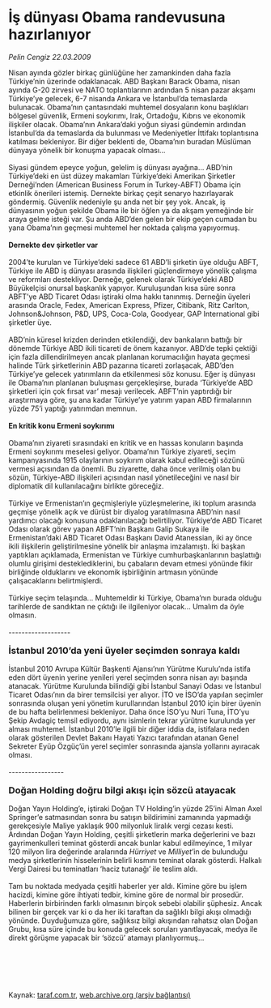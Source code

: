 # İş dünyası Obama randevusuna hazırlanıyor

*Pelin Cengiz 22.03.2009*

<div class="taraf_structure_2col_1zq">
<div class="margen_n">



 <p>Nisan ayında gözler birkaç günlüğüne her zamankinden daha fazla Türkiye’nin üzerinde odaklanacak. ABD Başkanı Barack Obama, nisan ayında G-20 zirvesi ve NATO toplantılarının ardından 5 nisan pazar akşamı Türkiye’ye gelecek, 6-7 nisanda Ankara ve İstanbul’da temaslarda bulunacak. Obama’nın çantasındaki muhtemel dosyaların konu başlıkları bölgesel güvenlik, Ermeni soykırımı, Irak, Ortadoğu, Kıbrıs ve ekonomik ilişkiler olacak. Obama’nın Ankara’daki yoğun siyasi gündemin ardından İstanbul’da da temaslarda da bulunması ve Medeniyetler İttifakı toplantısına katılması bekleniyor. Bir diğer beklenti de, Obama’nın buradan Müslüman dünyaya yönelik bir konuşma yapacak olması... <br/><br/>Siyasi gündem epeyce yoğun, gelelim iş dünyası ayağına... ABD’nin Türkiye’deki en üst düzey makamları Türkiye’deki Amerikan Şirketler Derneği’nden (American Business Forum in Turkey-ABFT) Obama için etkinlik önerileri istemiş. Dernekte birkaç çeşit senaryo hazırlayarak göndermiş. Güvenlik nedeniyle şu anda net bir şey yok. Ancak, iş dünyasının yoğun şekilde Obama ile bir öğlen ya da akşam yemeğinde bir araya gelme isteği var. Şu anda ABD’den gelen bir ekip geçen cumadan bu yana Obama’nın geçmesi muhtemel her noktada çalışma yapıyormuş. <b><br/><br/>Dernekte dev şirketler var </b><br/><br/>2004’te kurulan ve Türkiye’deki sadece 61 ABD’li şirketin üye olduğu ABFT, Türkiye ile ABD iş dünyası arasında ilişkileri güçlendirmeye yönelik çalışma ve reformları destekliyor. Derneğe, gelenek olarak Türkiye’deki ABD Büyükelçisi onursal başkanlık yapıyor. Kuruluşundan kısa süre sonra ABFT’ye ABD Ticaret Odası iştiraki olma hakkı tanınmış. Derneğin üyeleri arasında Oracle, Fedex, American Express, Pfizer, Citibank, Ritz Carlton, Johnson&amp;Johnson, P&amp;D, UPS, Coca-Cola, Goodyear, GAP International gibi şirketler üye. <br/><br/>ABD’nin küresel krizden derinden etkilendiği, dev bankaların battığı bir dönemde Türkiye ABD ikili ticareti de önem kazanıyor. ABD’de tepki çektiği için fazla dillendirilmeyen ancak planlanan korumacılığın hayata geçmesi halinde Türk şirketlerinin ABD pazarına ticareti zorlaşacak, ABD’den Türkiye’ye gelecek yatırımların da etkilenmesi söz konusu. Eğer iş dünyası ile Obama’nın planlanan buluşması gerçekleşirse, burada ‘Türkiye’de ABD şirketleri için çok fırsat var’ mesajı verilecek. ABFT’nin yaptırdığı bir araştırmaya göre, şu ana kadar Türkiye’ye yatırım yapan ABD firmalarının yüzde 75’i yaptığı yatırımdan memnun. <b><br/><br/>En kritik konu Ermeni soykırımı</b> <br/><br/>Obama’nın ziyareti sırasındaki en kritik ve en hassas konuların başında Ermeni soykırımı meselesi geliyor. Obama’nın Türkiye ziyareti, seçim kampanyasında 1915 olaylarının soykırım olarak kabul edileceği sözünü vermesi açısından da önemli. Bu ziyarette, daha önce verilmiş olan bu sözün, Türkiye-ABD ilişkileri açısından nasıl yönetileceğini ve nasıl bir diplomatik dil kullanılacağını birlikte göreceğiz. <br/><br/>Türkiye ve Ermenistan’ın geçmişleriyle yüzleşmelerine, iki toplum arasında geçmişe yönelik açık ve dürüst bir diyalog yaratılmasına ABD’nin nasıl yardımcı olacağı konusuna odaklanılacağı belirtiliyor. Türkiye’de ABD Ticaret Odası olarak görev yapan ABFT’nin Başkanı Galip Sukaya ile Ermenistan’daki ABD Ticaret Odası Başkanı David Atanessian, iki ay önce ikili ilişkilerin geliştirilmesine yönelik bir anlaşma imzalamıştı. İki başkan yaptıkları açıklamada, Ermenistan ve Türkiye cumhurbaşkanlarının başlattığı olumlu girişimi desteklediklerini, bu çabaların devam etmesi yönünde fikir birliğinde olduklarını ve ekonomik işbirliğinin artmasın yönünde çalışacaklarını belirtmişlerdi. <br/><br/>Türkiye seçim telaşında... Muhtemeldir ki Türkiye, Obama’nın burada olduğu tarihlerde de sandıktan ne çıktığı ile ilgileniyor olacak... Umalım da öyle olmasın. <br/><br/>------------------- <br/><br/><font size="4"><strong>İstanbul 2010’da yeni üyeler seçimden sonraya kaldı</strong></font> <br/><br/>İstanbul 2010 Avrupa Kültür Başkenti Ajansı’nın Yürütme Kurulu’nda istifa eden dört üyenin yerine yenileri yerel seçimden sonra nisan ayı başında atanacak. Yürütme Kurulunda bilindiği gibi İstanbul Sanayi Odası ve İstanbul Ticaret Odası’nın da birer temsilcisi yer alıyor. İTO ve İSO’da yapılan seçimler sonrasında oluşan yeni yönetim kurullarından İstanbul 2010 için birer üyenin de bu hafta belirlenmesi bekleniyor. Daha önce İSO’yu Nuri Tuna, İTO’yu Şekip Avdagiç temsil ediyordu, aynı isimlerin tekrar yürütme kurulunda yer alması muhtemel. İstanbul 2010’le ilgili bir diğer iddia da, istifalara neden olarak gösterilen Devlet Bakanı Hayati Yazıcı tarafından atanan Genel Sekreter Eyüp Özgüç’ün yerel seçimler sonrasında ajansla yollarını ayıracak olması. <br/><br/>----------------- <br/><br/><font size="4"><strong>Doğan Holding doğru bilgi akışı için sözcü atayacak</strong></font> <br/><br/>Doğan Yayın Holding’e, iştiraki Doğan TV Holding’in yüzde 25’ini Alman Axel Springer’e satmasından sonra bu satışın bildirimini zamanında yapmadığı gerekçesiyle Maliye yaklaşık 900 milyonluk liralık vergi cezası kesti. Ardından Doğan Yayın Holding, çeşitli şirketlerin marka değerlerini ve bazı gayrimenkulleri teminat gösterdi ancak bunlar kabul edilmeyince, 1 milyar 120 milyon lira değerinde aralarında <i>Hürriyet</i> ve <i>Milliyet</i>’in de bulunduğu medya şirketlerinin hisselerinin belirli kısmını teminat olarak gösterdi. Halkalı Vergi Dairesi bu teminatları ‘haciz tutanağı’ ile teslim aldı. <br/><br/>Tam bu noktada medyada çeşitli haberler yer aldı. Kimine göre bu işlem hacizdi, kimine göre ihtiyati tedbir, kimine göre de normal bir prosedür. Haberlerin birbirinden farklı olmasının birçok sebebi olabilir şüphesiz. Ancak bilinen bir gerçek var ki o da her iki taraftan da sağlıklı bilgi akışı olmadığı yönünde. Duyduğumuza göre, sağlıksız bilgi akışından rahatsız olan Doğan Grubu, kısa süre içinde bu konuda gelecek soruları yanıtlayacak, medya ile direkt görüşme yapacak bir ‘sözcü’ atamayı planlıyormuş...</p>
<br/>
<br/>
<br/>



<br/>


<div id="taraf_not">
</div>

</div>


</div>

Kaynak: [taraf.com.tr](http://www.taraf.com.tr:80/makale/4624.htm), [web.archive.org (arşiv bağlantısı)](http://web.archive.org/web/20090625083137/http://www.taraf.com.tr:80/makale/4624.htm)
